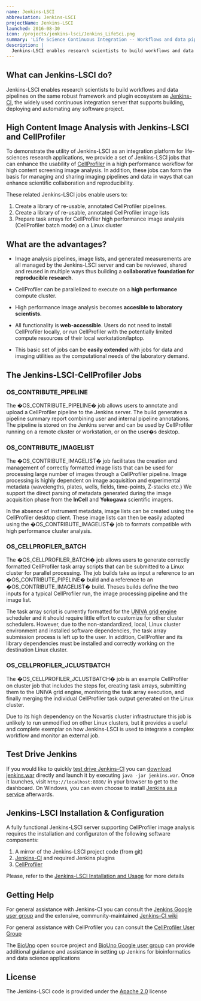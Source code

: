 ```yaml
---
name: Jenkins-LSCI
abbreviation: Jenkins-LSCI
projectName: Jenkins-LSCI
launched: 2016-08-30
icon: /projects/jenkins-lsci/Jenkins_LifeSci.png
summary: 'Life Science Continuous Integration -- Workflows and data pipelines for life science research.'
description: |
  Jenkins-LSCI enables research scientists to build workflows and data pipelines on the same robust framework and plugin ecosystem as Jenkins-CI the widely used continuous integration server that supports building, deploying and automating any software project.
---
```


## What can Jenkins-LSCI do?

Jenkins-LSCI enables research scientists to build workflows and data pipelines on the same robust framework and plugin ecosystem as [Jenkins-CI](https://jenkins.io/), the widely used continuous integration server that supports building, deploying and automating any software project.

## High Content Image Analysis with Jenkins-LSCI and CellProfiler

To demonstrate the utility of Jenkins-LSCI as an integration platform for life-sciences research applications, we provide a set of Jenkins-LSCI jobs that can enhance the usability of [CellProfiler](http://cellprofiler.org) in a high performance workflow for high content screening image analysis. In addition, these jobs can form the basis for managing and sharing imaging pipelines and data in ways that can enhance scientific collaboration and reproducibility.

These related Jenkins-LSCI jobs enable users to:

1. Create a library of re-usable, annotated CellProfiler pipelines.
2. Create a library of re-usable, annotated CellProfiler image lists
3. Prepare task arrays for CellProfiler high performance image analysis (CellProfiler batch mode) on a Linux cluster

## What are the advantages?

- Image analysis pipelines, image lists, and generated measurements are all managed by the Jenkins-LSCI server and can be reviewed, shared and reused in multiple ways thus building a **collaborative foundation for reproducible research**.

- CellProfiler can be parallelized to execute on a **high performance** compute cluster.
- High performance image analysis becomes **accesible to laboratory scientists**.

- All functionality is **web-accessible**. Users do not need to install CellProfiler locally, or run CellProfiler with the potentially limited compute resources of their local workstation/laptop.
- This basic set of jobs can be **easily extended** with jobs for data and imaging utilities as the computational needs of the laboratory demand.

## The Jenkins-LSCI-CellProfiler Jobs

### OS_CONTRIBUTE_PIPELINE

The �OS_CONTRIBUTE_PIPELINE� job allows users to annotate and upload a CellProfiler pipeline to the Jenkins server. The build generates a pipeline summary report combining user and internal pipeline annotations. The pipeline is stored on the Jenkins server and can be used by CellProfiler running on a remote cluster or workstation, or on the user�s desktop.

### OS_CONTRIBUTE_IMAGELIST

The �OS_CONTRIBUTE_IMAGELIST� job facilitates the creation and management of correctly formatted image lists that can be used for processing large number of images through a CellProfiler pipeline. Image processing is highly dependent on image acquisition and experimental metadata (wavelengths, plates, wells, fields, time-points, Z-stacks etc.) We support the direct parsing of metadata generated during the image acquisition phase from the **InCell** and **Yokogawa** scientific imagers.

In the absence of instrument metadata, image lists can be created using the CellProfiler desktop client. These image lists can then be easily adapted using the �OS_CONTRIBUTE_IMAGELIST� job to formats compatible with high performance cluster analysis.

### OS_CELLPROFILER_BATCH

The �OS_CELLPROFILER_BATCH� job allows users to generate correctly formatted CellProfiler task array scripts that can be submitted to a Linux cluster for parallel processing. The job builds take as input a reference to an �OS_CONTRIBUTE_PIPELINE� build and a reference to an �OS_CONTRIBUTE_IMAGELIST� build. Theses builds define the two inputs for a typical CellProfiler run, the image processing pipeline and the image list.

The task array script is currently formatted for the [UNIVA grid engine](http://www.univa.com/products/) scheduler and it should require little effort to customize for other cluster schedulers. However, due to the non-standardized, local, Linux cluster environment and installed software dependencies, the task array submission process is left up to the user. In addition, CellProfiler and its library dependencies must be installed and correctly working on the destination Linux cluster.

### OS_CELLPROFILER_JCLUSTBATCH

The �OS_CELLPROFILER_JCLUSTBATCH� job is an example CellProfiler on cluster job that includes the steps for, creating task arrays, submitting them to the UNIVA grid engine, monitoring the task array execution, and finally merging the individual CellProfiler task output generated on the Linux cluster.

Due to its high dependency on the Novartis cluster infrastructure this job is unlikely to run unmodified on other Linux clusters, but it provides a useful and complete exemplar on how Jenkins-LSCI is used to integrate a complex workflow and monitor an external job.

## Test Drive Jenkins

If you would like to quickly [test drive Jenkins-CI](https://wiki.jenkins-ci.org/display/JENKINS/Meet+Jenkins) you can [download jenkins.war](http://mirrors.jenkins-ci.org/war/latest/jenkins.war) directly and launch it by executing `java -jar jenkins.war`. Once it launches, visit `http://localhost:8080/` in your browser to get to the dashboard. On Windows, you can even choose to install [Jenkins as a service](https://wiki.jenkins-ci.org/display/JENKINS/Installing+Jenkins+as+a+Windows+service) afterwards.

## Jenkins-LSCI Installation & Configuration

A fully functional Jenkins-LSCI server supporting CellProfiler image analysis requires the installation and configuraton of the following software components:

1.  A mirror of the Jenkins-LSCI project code (from git)
2.  [Jenkins-CI](https://jenkins.io/) and required Jenkins plugins
3.  [CellProfiler](http://cellprofiler.org)

Please, refer to the [Jenkins-LSCI Installation and Usage](./userContent/docs/installation_and_use.html) for more details

## Getting Help

For general assistance with Jenkins-CI you can consult the [Jenkins Google user group](https://groups.google.com/forum/#!forum/jenkinsci-users) and the extensive, community-maintained [Jenkins-CI wiki](https://wiki.jenkins-ci.org/display/JENKINS/Use+Jenkins)

For general assistance with CellProfiler you can consult the [CellProfiler User Group](http://forum.cellprofiler.org/)

The [BioUno](http://biouno.org) open source project and [BioUno Google user group](https://groups.google.com/forum/#!forum/biouno-users) can provide additional guidance and assistance in setting up Jenkins for bioinformatics and data science applications

## License

The Jenkins-LSCI code is provided under the [Apache 2.0](http://www.apache.org/licenses/LICENSE-2.0.txt) license
